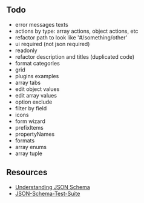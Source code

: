 ## Todo

- error messages texts
- actions by type: array actions, object actions, etc
- refactor path to look like '#/something/other'
- ui required (not json required)
- readonly
- refactor description and titles (duplicated code)
- format categories
- grid
- plugins examples
- array tabs
- edit object values
- edit array values
- option exclude
- filter by field
- icons
- form wizard
- prefixItems
- propertyNames
- formats
- array enums
- array tuple 

## Resources
* [Understanding JSON Schema](http://json-schema.org/understanding-json-schema/index.html)
* [JSON-Schema-Test-Suite](https://github.com/json-schema-org/JSON-Schema-Test-Suite)
